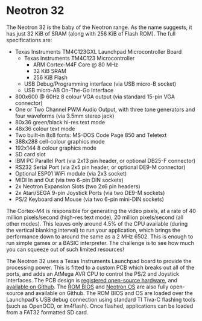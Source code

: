 # Neotron 32

The Neotron 32 is the baby of the Neotron range. As the name suggests, it has just 32 KiB of SRAM (along with 256 KiB of Flash ROM). The full specifications are:

* Texas Instruments TM4C123GXL Launchpad Microcontroller Board
	* Texas Instruments TM4C123 Microcontroller
		* ARM Cortex-M4F Core @ 80 MHz
		* 32 KiB SRAM
		* 256 KiB Flash
	* USB Debug/Programming interface (via USB micro-B socket)
	* USB micro-AB On-The-Go Interface
* 800x600 @ 60Hz 8 colour VGA output (via standard 15-pin VGA connector)
* One or Two Channel PWM Audio Output, with three tone generators and four waveforms (via 3.5mm stereo jack)
* 80x36 green/black hi-res text mode
* 48x36 colour text mode
* Two built-in 8x8 fonts: MS-DOS Code Page 850 and Teletext
* 388x288 cell-colour graphics mode
* 192x144 8 colour graphics mode
* SD card slot
* IBM PC Parallel Port (via 2x13 pin header, or optional DB25-F connector)
* RS232 Serial Port (via 2x5 pin header, or optional DE9-M connector)
* Optional ESP01 WiFi module (via 2x3 socket)
* MIDI In and Out (via two 6-pin DIN sockets)
* 2x Neotron Expansion Slots (two 2x6 pin headers)
* 2x Atari/SEGA 9-pin Joystick Ports (via two DE9-M sockets)
* PS/2 Keyboard and Mouse (via two 6-pin mini-DIN sockets)

The Cortex-M4 is responsible for generating the video pixels, at a rate of 40 million pixels/second (high-res text mode), 20 million pixels/second (all other modes). This leaves only around 4.5% of the CPU available (during the vertical blanking interval) to run your application, which brings the performance down to around the same as a 2 MHz 6502. This is enough to run simple games or a BASIC interpreter. The challenge is to see how much you can squeeze out of such limited resources!

The Neotron 32 uses a Texas Instruments Launchpad board to provide the processing power. This is fitted to a custom PCB which breaks out all of the ports, and adds an AtMega AVR CPU to control the PS/2 and Joystick interfaces. The PCB design is [registered open-source hardware], and [available on Github]. The [ROM BIOS] and [Neotron OS] are also fully open-source and available on Github. The ROM BIOS and OS are loaded over the Launchpad's USB debug connection using standard TI Tiva-C flashing tools (such as OpenOCD, or lm4flash). Once flashed, applications can be loaded from a FAT32 formatted SD card.

[registered open-source hardware]: https://certification.oshwa.org/uk000007.html
[available on Github]: https://github.com/neotron-compute/neotron-32-hardware
[ROM BIOS]: https://github.com/neotron-compute/neotron-32-bios
[Neotron OS]: https://github.com/neotron-compute/neotron-os
